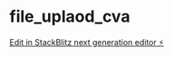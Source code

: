 # file_uplaod_cva

[Edit in StackBlitz next generation editor ⚡️](https://stackblitz.com/~/github.com/DvirMon/file_uplaod_cva)